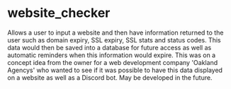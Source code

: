 # website_checker

Allows a user to input a website and then have information returned to the user such as domain expiry, SSL expiry, SSL stats and status codes. This data would then be saved into a database for future access as well as automatic reminders when this information would expire. This was on a concept idea from the owner for a web development company 'Oakland Agencys' who wanted to see if it was possible to have this data displayed on a website as well as a Discord bot. May be developed in the future.
